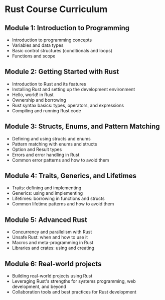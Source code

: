 # Rust Course Curriculum

## Module 1: Introduction to Programming

- Introduction to programming concepts
- Variables and data types
- Basic control structures (conditionals and loops)
- Functions and scope

## Module 2: Getting Started with Rust

- Introduction to Rust and its features
- Installing Rust and setting up the development environment
- Hello, world! in Rust
- Ownership and borrowing
- Rust syntax basics: types, operators, and expressions
- Compiling and running Rust code

## Module 3: Structs, Enums, and Pattern Matching

- Defining and using structs and enums
- Pattern matching with enums and structs
- Option and Result types
- Errors and error handling in Rust
- Common error patterns and how to avoid them

## Module 4: Traits, Generics, and Lifetimes

- Traits: defining and implementing
- Generics: using and implementing
- Lifetimes: borrowing in functions and structs
- Common lifetime patterns and how to avoid them

## Module 5: Advanced Rust

- Concurrency and parallelism with Rust
- Unsafe Rust: when and how to use it
- Macros and meta-programming in Rust
- Libraries and crates: using and creating

## Module 6: Real-world projects

- Building real-world projects using Rust
- Leveraging Rust's strengths for systems programming, web development, and beyond
- Collaboration tools and best practices for Rust development

